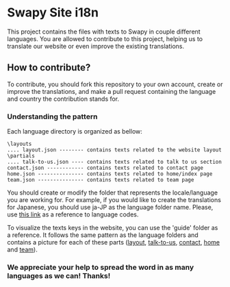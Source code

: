 # Swapy Site i18n
This project contains the files with texts to Swapy in couple different languages. You are allowed to contribute to this project, helping us to translate our website or even improve the existing translations.

## How to contribute?
To contribute, you should fork this repository to your own account, create or improve the translations, and make a pull request containing the language and country the contribution stands for.

### Understanding the pattern
Each language directory is organized as bellow:

    \layouts
    .... layout.json -------- contains texts related to the website layout
    \partials
    .... talk-to-us.json ---- contains texts related to talk to us section
    contact.json ------------ contains texts related to contact page
    home.json --------------- contains texts related to home/index page
    team.json --------------- contains texts related to team page

You should create or modify the folder that represents the locale/language you are working for. For example, if you would like to create the translations for Japanese, you should use ja-JP as the language folder name. Please, use [this link](https://msdn.microsoft.com/en-us/library/ee825488(v=cs.20).aspx) as a reference to language codes.

To visualize the texts keys in the website, you can use the 'guide' folder as a reference. It follows the same pattern as the language folders and contains a picture for each of these parts ([layout](https://github.com/swapynetwork/swapy-site-i18n/blob/master/guide/layouts/layout.png), [talk-to-us](https://github.com/swapynetwork/swapy-site-i18n/blob/master/guide/partials/talk-to-us.png), [contact](https://github.com/swapynetwork/swapy-site-i18n/blob/master/guide/contact.png), [home](https://github.com/swapynetwork/swapy-site-i18n/blob/master/guide/home.png) and [team](https://github.com/swapynetwork/swapy-site-i18n/blob/master/guide/team.png)).

### We appreciate your help to spread the word in as many languages as we can! Thanks!
